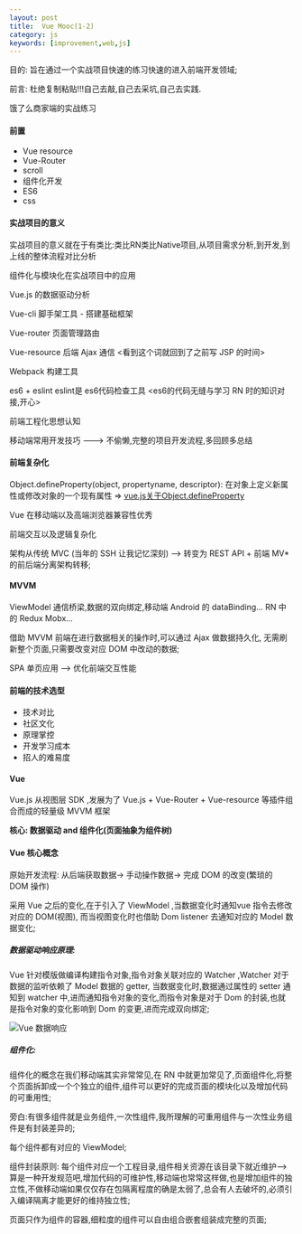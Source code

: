 ```yaml
---
layout: post
title:  Vue Mooc(1-2)
category: js
keywords: [improvement,web,js]
---
```


目的: 旨在通过一个实战项目快速的练习快速的进入前端开发领域;

前言: 杜绝复制粘贴!!!自己去敲,自己去采坑,自己去实践.

饿了么商家端的实战练习

#### 前置

* Vue resource  
* Vue-Router   
* scroll  
* 组件化开发  
* ES6    
* css

#### 实战项目的意义

实战项目的意义就在于有类比:类比RN类比Native项目,从项目需求分析,到开发,到上线的整体流程对比分析

组件化与模块化在实战项目中的应用

Vue.js 的数据驱动分析

Vue-cli 脚手架工具 - 搭建基础框架

Vue-router 页面管理路由   

Vue-resource 后端 Ajax 通信 <看到这个词就回到了之前写 JSP 的时间>  

Webpack 构建工具        

es6 + eslint eslint是 es6代码检查工具 <es6的代码无缝与学习 RN 时的知识对接,开心>  

前端工程化思想认知        

移动端常用开发技巧 --->  不偷懒,完整的项目开发流程,多回顾多总结   

#### 前端复杂化

Object.defineProperty(object, propertyname, descriptor): 在对象上定义新属性或修改对象的一个现有属性  => [vue.js关于Object.defineProperty](https://www.jianshu.com/p/07ba2b0c8fca)

Vue 在移动端以及高端浏览器兼容性优秀      

前端交互以及逻辑复杂化          

架构从传统 MVC (当年的 SSH 让我记忆深刻) --> 转变为 REST API + 前端 MV* 的前后端分离架构转移;

#### MVVM 

ViewModel 通信桥梁,数据的双向绑定,移动端 Android 的 dataBinding... RN 中的 Redux Mobx...  

借助 MVVM 前端在进行数据相关的操作时,可以通过 Ajax 做数据持久化, 无需刷新整个页面,只需要改变对应 DOM 中改动的数据;

SPA 单页应用 --> 优化前端交互性能

#### 前端的技术选型

* 技术对比         
* 社区文化          
* 原理掌控          
* 开发学习成本          
* 招人的难易度         

#### Vue

Vue.js 从视图层 SDK ,发展为了 Vue.js + Vue-Router + Vue-resource 等插件组合而成的轻量级 MVVM 框架   

**核心: 数据驱动 and  组件化(页面抽象为组件树)**       

#### Vue 核心概念

原始开发流程: 从后端获取数据-> 手动操作数据-> 完成 DOM 的改变(繁琐的 DOM 操作)

采用 Vue 之后的变化,在于引入了 ViewModel ,当数据变化时通知vue 指令去修改对应的 DOM(视图), 而当视图变化时也借助 Dom listener 去通知对应的 Model 数据变化;

##### 数据驱动响应原理: 

Vue 针对模版做编译构建指令对象,指令对象关联对应的 Watcher ,Watcher 对于数据的监听依赖了 Model 数据的 getter, 当数据变化时,数据通过属性的 setter 通知到 watcher 中,进而通知指令对象的变化,而指令对象是对于 Dom 的封装,也就是指令对象的变化影响到 Dom 的变更,进而完成双向绑定;

![Vue 数据响应](http://7xqncp.com1.z0.glb.clouddn.com/20180424030233.png)

##### 组件化: 

组件化的概念在我们移动端其实非常常见,在 RN 中就更加常见了,页面组件化,将整个页面拆卸成一个个独立的组件,组件可以更好的完成页面的模块化以及增加代码的可重用性;

旁白:有很多组件就是业务组件,一次性组件,我所理解的可重用组件与一次性业务组件是有封装差异的;

每个组件都有对应的 ViewModel;

组件封装原则: 每个组件对应一个工程目录,组件相关资源在该目录下就近维护--> 算是一种开发规范吧,增加代码的可维护性,移动端也常常这样做,也是增加组件的独立性,不做移动端如果仅仅存在包隔离程度的确是太弱了,总会有人去破坏的,必须引入编译隔离才能更好的维持独立性;

页面只作为组件的容器,细粒度的组件可以自由组合嵌套组装成完整的页面;  








